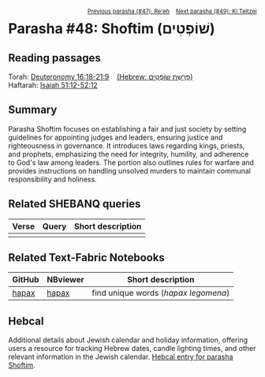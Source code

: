 <span style="float: right;"><sup> <a href="../47%20-%20Re'eh">Previous parasha (#47): Re'eh</a> &nbsp;&nbsp; <a href="../49%20-%20Ki%20Teitzei">Next parasha (#49): Ki Teitzei</a></sup></span>

# Parasha #48: Shoftim (שׁוֹפְטִים)

## Reading passages

Torah: <a href="https://www.stepbible.org/?q=version=NASB2020|reference=Deut.16:18-21:9&options=HNVUG" target="_blank">Deuteronomy 16:18-21:9</a> &nbsp;&nbsp; <a href="https://tikkun.io/#/p/shoftim" target="_blank">(Hebrew: פָּרָשַׁת שׁוֹפְטִים)</a><br>
Haftarah: 
<a href="https://www.stepbible.org/?q=version=NASB2020|reference=Is.51:12-52:12&options=HNVUG" target="_blank">Isaiah 51:12-52:12</a>

## Summary

Parasha Shoftim focuses on establishing a fair and just society by setting guidelines for appointing judges and leaders, ensuring justice and righteousness in governance. It introduces laws regarding kings, priests, and prophets, emphasizing the need for integrity, humility, and adherence to God's law among leaders. The portion also outlines rules for warfare and provides instructions on handling unsolved murders to maintain communal responsibility and holiness.

## Related SHEBANQ queries

Verse | Query | Short description
--- | --- | --- 
||

## Related Text-Fabric Notebooks

GitHub | NBviewer | Short description
---|---|---
[hapax](hapax.ipynb) | <a href="https://nbviewer.org/github/tonyjurg/Parashot/blob/main/WeeklyParasha/48%20-%20Shoftim/hapax.ipynb" target="_blank">hapax</a> | find unique words (*hapax legomena*)

## Hebcal

Additional details about Jewish calendar and holiday information, offering users a resource for tracking Hebrew dates, candle lighting times, and other relevant information in the Jewish calendar. <a href="https://www.hebcal.com/sedrot/shoftim" target="_blank">Hebcal entry for parasha Shoftim</a>.
